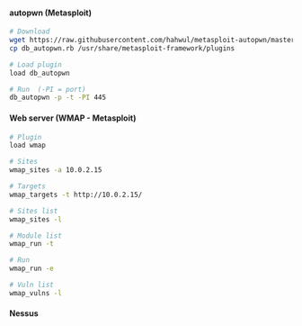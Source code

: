 #### autopwn (Metasploit)
````bash
# Download
wget https://raw.githubusercontent.com/hahwul/metasploit-autopwn/master/db_autopwn.rb
cp db_autopwn.rb /usr/share/metasploit-framework/plugins

# Load plugin
load db_autopwn

# Run  (-PI = port)
db_autopwn -p -t -PI 445
````

#### Web server  (WMAP - Metasploit)
````bash
# Plugin 
load wmap

# Sites
wmap_sites -a 10.0.2.15

# Targets
wmap_targets -t http://10.0.2.15/

# Sites list
wmap_sites -l

# Module list
wmap_run -t

# Run
wmap_run -e

# Vuln list
wmap_vulns -l
````


#### Nessus